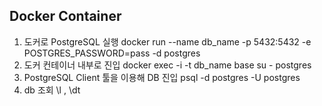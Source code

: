 ## Docker Container 
1. 도커로 PostgreSQL 실행
docker run --name db_name -p 5432:5432 -e POSTGRES_PASSWORD=pass -d postgres
2. 도커 컨테이너 내부로 진입
docker exec -i -t db_name base 
su - postgres
3. PostgreSQL Client 툴을 이용해 DB 진입
psql -d postgres -U postgres
4. db 조회
\l , \dt

